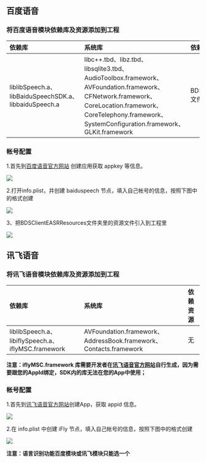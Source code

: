 ## 百度语音
### 将百度语音模块依赖库及资源添加到工程

|依赖库|系统库|依赖资源|
|:--|:--|:--|
|liblibSpeech.a、libBaiduSpeechSDK.a、libbaiduSpeech.a|libc++.tbd、libz.tbd、libsqlite3.tbd、AudioToolbox.framework、AVFoundation.framework、CFNetwork.framework、CoreLocation.framework、CoreTelephony.framework、SystemConfiguration.framework、GLKit.framework|BDSClientEASRResources文件夹里的资源文件|

### 帐号配置
1.首先到[百度语音官方网站](https://ai.baidu.com/tech/speech/asr) 创建应用获取 appkey 等信息。

![](https://img.cdn.aliyun.dcloud.net.cn/nativedocs/5SDKiOS/speech/52565.png)


2.打开info.plist，并创建 baiduspeech 节点，填入自己帐号的信息，按照下图中的格式创建

![](https://img.cdn.aliyun.dcloud.net.cn/nativedocs/5SDKiOS/speech/28765.png)

3、把BDSClientEASRResources文件夹里的资源文件引入到工程里

![](https://img.cdn.aliyun.dcloud.net.cn/nativedocs/5SDKiOS/speech/29526.png)


## 讯飞语音
### 将讯飞语音模块依赖库及资源添加到工程

|依赖库|系统库|依赖资源|
|:--|:--|:--|
|liblibSpeech.a、libiflySpeech.a、iflyMSC.framework|AVFoundation.framework、AddressBook.framework、Contacts.framework| 无|

**注意：iflyMSC.framework 库需要开发者在[讯飞语音官方网站](https://console.xfyun.cn/)自行生成，因为需要跟您的AppId绑定，SDK内的库无法在您的App中使用；**

### 帐号配置
1.首先到[讯飞语音官方网站](https://console.xfyun.cn/app/myapp)创建App，获取 appid 信息。

![](https://img-cdn-tc.dcloud.net.cn/uploads/article/20200416/a36252c51d38d37446f96794025ddcbd.png)

2.在 info.plist 中创建 iFly 节点，填入自己帐号的信息，按照下图中的格式创建

![](https://img-cdn-tc.dcloud.net.cn/uploads/article/20200409/98a2e2ae9cb110890e51c8bf769f87a7.png)

**注意：语言识别功能百度模块或讯飞模块只能选一个**
